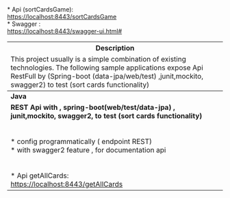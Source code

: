 <table>
<thead>
<tr>
<th align="center">Description</th>
</tr>
<br></br>
<tr><td align="left">This project usually is a simple combination of existing technologies. The following sample applications expose Api RestFull by (Spring-boot (data-jpa/web/test)
,junit,mockito, swagger2) to test (sort cards functionality) </td>
</tr>
</thead>
<tbody>
<tr>
<td colspan="2"><strong>Java</strong></td>
</tr>
<br></br>
<tr>
<td><b>REST Api with , spring-boot(web/test/data-jpa) , junit,mockito, swagger2, to test (sort cards functionality)  </b>
<br></br>
 <br>* config programmatically ( endpoint REST) 
 <br>* with swagger2 feature , for documentation api 
 <br></br>
  <br>* Api getAllCards:</br>
   <a href="https://localhost:8443/getAllCards">https://localhost:8443/getAllCards </a> 
</td>
 <br>* Api (sortCardsGame):</br>
  <a href="https://localhost:8443/sortCardsGame"> https://localhost:8443/sortCardsGame</a>  
 <br>* Swagger :</br>
  <a href="https://localhost:8443/swagger-ui.html#">  https://localhost:8443/swagger-ui.html#</a>

</tr>
</tbody>
</table>